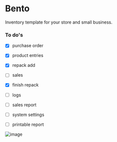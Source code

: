 # Bento 

Inventory template for your store and small business.

### To do's
- [x] purchase order
- [x] product entries
- [x] repack add
- [ ] sales
- [x] finish repack
- [ ] logs
- [ ] sales report
- [ ] system settings
- [ ] printable report


![image](https://user-images.githubusercontent.com/37282871/110324977-b017fb00-8051-11eb-8959-cf5c8b1a48ee.png)

